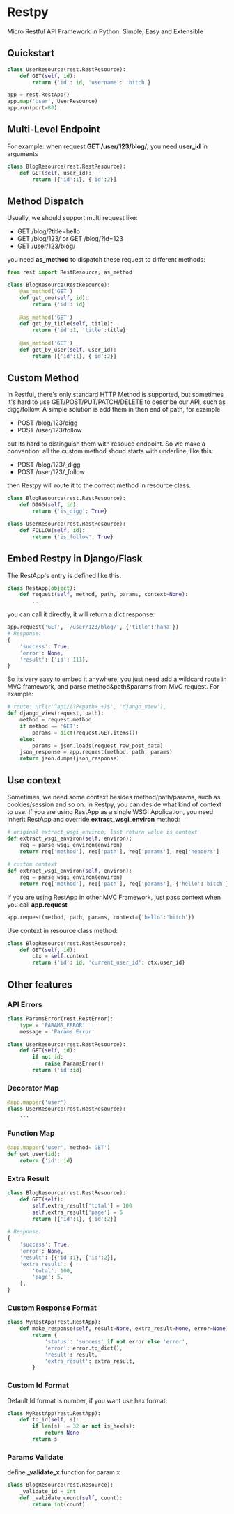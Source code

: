 # Restpy
Micro Restful API Framework in Python. Simple, Easy and Extensible

## Quickstart
```python
class UserResource(rest.RestResource):
    def GET(self, id):
        return {'id': id, 'username': 'bitch'}

app = rest.RestApp()
app.map('user', UserResource)
app.run(port=80)
```

## Multi-Level Endpoint
For example: when request **GET /user/123/blog/**, you need **user_id** in arguments
```python
class BlogResource(rest.RestResource):
    def GET(self, user_id):
        return [{'id':1}, {'id':2}]
```

## Method Dispatch
Usually, we should support multi request like:
- GET /blog/?title=hello
- GET /blog/123/ or GET /blog/?id=123
- GET /user/123/blog/

you need **as_method** to dispatch these request to different methods:
```python
from rest import RestResource, as_method

class BlogResource(RestResource):
    @as_method('GET')
    def get_one(self, id):
        return {'id': id}
    
    @as_method('GET')
    def get_by_title(self, title):
        return {'id':1, 'title':title}
        
    @as_method('GET')
    def get_by_user(self, user_id):
        return [{'id':1}, {'id':2}]
```

## Custom Method
In Restful, there's only standard HTTP Method is supported, but sometimes it's hard to use GET/POST/PUT/PATCH/DELETE to describe our API, such as digg/follow. A simple solution is add them in then end of path, for example
- POST /blog/123/digg
- POST /user/123/follow

but its hard to distinguish them with resouce endpoint. So we make a convention: all the custom method shoud starts with underline, like this:
- POST /blog/123/_digg
- POST /user/123/_follow

then Restpy will route it to the correct method in resource class.

```python
class BlogResource(rest.RestResource):
    def DIGG(self, id):
        return {'is_digg': True}

class UserResource(rest.RestResource):
    def FOLLOW(self, id):
        return {'is_follow': True}
```

## Embed Restpy in Django/Flask
The RestApp's entry is defined like this:

```python
class RestApp(object):
    def request(self, method, path, params, context=None):
        ...
```

you can call it directly, it will return a dict response:

```python
app.request('GET', '/user/123/blog/', {'title':'haha'})
# Response:
{
    'success': True,
    'error': None,
    'result': {'id': 111},
}
```

So its very easy to embed it anywhere, you just need add a wildcard route in MVC framework, and parse method&path&params from MVC request. For example:

```python
# route: url(r'^api/(?P<path>.+)$', 'django_view'),
def django_view(request, path):
    method = request.method
    if method == 'GET':
        params = dict(request.GET.items())
    else:
        params = json.loads(request.raw_post_data)
    json_response = app.request(method, path, params)
    return json.dumps(json_response)
```

## Use context
Sometimes, we need some context besides method/path/params, such as cookies/session and so on. In Restpy, you can deside what kind of context to use.
If you are using RestApp as a single WSGI Application, you need inherit RestApp and override **extract_wsgi_environ** method:

```python
# original extract_wsgi_environ, last return value is context
def extract_wsgi_environ(self, environ):
    req = parse_wsgi_environ(environ)
    return req['method'], req['path'], req['params'], req['headers']
    
# custom context 
def extract_wsgi_environ(self, environ):
    req = parse_wsgi_environ(environ)
    return req['method'], req['path'], req['params'], {'hello':'bitch'}
```

If you are using RestApp in other MVC Framework, just pass context when you call **app.request**

```python
app.request(method, path, params, context={'hello':'bitch'})
```

Use context in resource class method:

```python
class BlogResource(rest.RestResource):
    def GET(self, id):
        ctx = self.context
        return {'id': id, 'current_user_id': ctx.user_id}
```
    
## Other features
### API Errors
```python
class ParamsError(rest.RestError):
    type = 'PARAMS_ERROR'
    message = 'Params Error'

class UserResource(rest.RestResource):
    def GET(self, id):
        if not id:
            raise ParamsError()
        return {'id':id}
```

### Decorator Map
```python
@app.mapper('user')
class UserResource(rest.RestResource):
    ...
```

### Function Map
```python
@app.mapper('user', method='GET')
def get_user(id):
    return {'id': id}
```

### Extra Result
```python
class BlogResource(rest.RestResource):
    def GET(self):
        self.extra_result['total'] = 100
        self.extra_result['page'] = 5
        return [{'id':1}, {'id':2}]
        
# Response:
{
    'success': True,
    'error': None,
    'result': [{'id':1}, {'id':2}],
    'extra_result': {
        'total': 100,
        'page': 5,
    },
}
```

### Custom Response Format
```python
class MyRestApp(rest.RestApp):
    def make_response(self, result=None, extra_result=None, error=None):
        return {
            'status': 'success' if not error else 'error',
            'error': error.to_dict(),
            'result': result,
            'extra_result': extra_result,
        }
```

### Custom Id Format
Default Id format is number, if you want use hex format:
```python
class MyRestApp(rest.RestApp):
    def to_id(self, s):
        if len(s) != 32 or not is_hex(s):
            return None
        return s
```

### Params Validate
define **_validate_x** function for param x
```python
class BlogResource(rest.Resource):
    _validate_id = int
    def _validate_count(self, count):
        return int(count)
```
